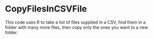 # CopyFilesInCSVFile
This code uses R to take a list of files supplied in a CSV, find them in a folder with many more files, then copy only the ones you want to a new folder. 
